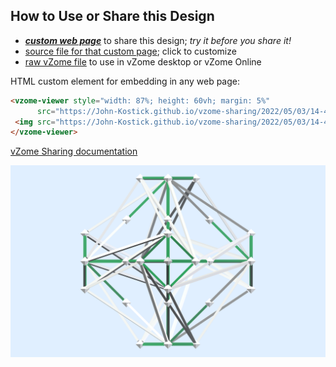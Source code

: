
## How to Use or Share this Design

 - [***custom web page***][post] to share this design; *try it before you share it!*
 - [source file for that custom page][source]; click to customize
 - [raw vZome file][raw] to use in vZome desktop or vZome Online
 
 HTML custom element for embedding in any web page:
 ```html
<vzome-viewer style="width: 87%; height: 60vh; margin: 5%"
       src="https://John-Kostick.github.io/vzome-sharing/2022/05/03/14-49-04-Octahedron-white-green-8/Octahedron-white-green-8.vZome" >
  <img src="https://John-Kostick.github.io/vzome-sharing/2022/05/03/14-49-04-Octahedron-white-green-8/Octahedron-white-green-8.png" />
</vzome-viewer>
 ```

[vZome Sharing documentation](https://vzome.github.io/vzome/sharing.html#how-it-works)

![Image](<Octahedron-white-green-8.png>)


[post]: <https://John-Kostick.github.io/vzome-sharing/2022/05/03/Octahedron-white-green-8-14-49-04.html>
[source]: <https://github.com/John-Kostick/vzome-sharing/edit/main/_posts/2022-05-03-Octahedron-white-green-8-14-49-04.md>
[raw]: <https://raw.githubusercontent.com/John-Kostick/vzome-sharing/main/2022/05/03/14-49-04-Octahedron-white-green-8/Octahedron-white-green-8.vZome>